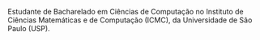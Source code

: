 Estudante de Bacharelado em Ciências de Computação no Instituto de Ciências Matemáticas e de Computação (ICMC), da Universidade de São Paulo (USP).
